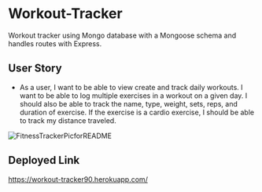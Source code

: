 # Workout-Tracker
Workout tracker using Mongo database with a Mongoose schema and handles routes with Express.


## User Story

* As a user, I want to be able to view create and track daily workouts. I want to be able to log multiple exercises in a workout on a given day. I should also be able to track the name, type, weight, sets, reps, and duration of exercise. If the exercise is a cardio exercise, I should be able to track my distance traveled.


![FitnessTrackerPicforREADME](https://user-images.githubusercontent.com/67798273/104966167-38611480-59ae-11eb-8c7c-3d2193433af3.PNG)

## Deployed Link

https://workout-tracker90.herokuapp.com/